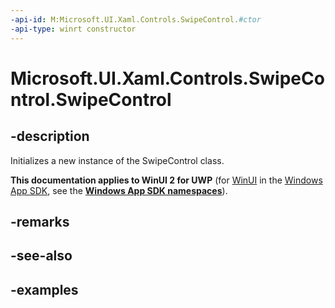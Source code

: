 ```yaml
---
-api-id: M:Microsoft.UI.Xaml.Controls.SwipeControl.#ctor
-api-type: winrt constructor
---
```

<!-- Method syntax.
public SwipeControl.SwipeControl()
-->

# Microsoft.UI.Xaml.Controls.SwipeControl.SwipeControl


## -description

Initializes a new instance of the SwipeControl class.


**This documentation applies to WinUI 2 for UWP** (for [WinUI](/windows/apps/winui/winui3/) in the [Windows App SDK](/windows/apps/windows-app-sdk/), see the **[Windows App SDK namespaces](/windows/windows-app-sdk/api/winrt/)**).

## -remarks


## -see-also


## -examples


